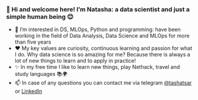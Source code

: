 ### 👋 Hi and welcome here! I’m Natasha: a data scientist and just a simple human being 😊

- 👀 I’m interested in DS, MLOps, Python and programming: have been working in the field of Data Analysis, Data Science and MLOps for more than five years
- ❤️ My key values are curiosity, continuous learning and passion for what I do. Why data science is so amazing for me? 
Because there is always a lot of new things to learn and to apply in practice!
- ✨ In my free time I like to learn new things, play Nethack, travel and study languages 📚🌍
- 📫 In case of any questions you can contact me via telegram [@tashatsar](https://t.me/tashatsar) or [LinkedIn](https://www.linkedin.com/in/natsarkova/)

<!---
tashatsar/tashatsar is a ✨ special ✨ repository because its `README.md` (this file) appears on your GitHub profile.
You can click the Preview link to take a look at your changes.
--->
